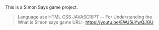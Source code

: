 This is a Simon Says game project.
>Language use 
  >HTML
  >CSS
  >JAVASCRIPT
  >-- For Understanding the 
   >What is Simon says game
    URL:- https://youtu.be/EWJ5uYwQJGU